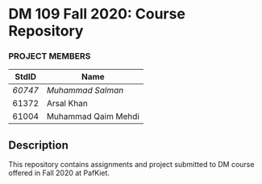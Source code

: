 # DM 109 Fall 2020: Course Repository

### PROJECT MEMBERS
StdID | Name
------------ | -------------
*60747* | *Muhammad Salman*
61372 | Arsal Khan
61004 | Muhammad Qaim Mehdi

## Description
This repository contains assignments and project submitted to DM course offered in Fall 2020 at PafKiet.

